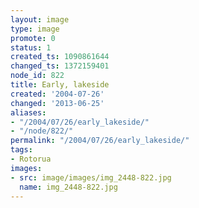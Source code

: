 ```yaml
---
layout: image
type: image
promote: 0
status: 1
created_ts: 1090861644
changed_ts: 1372159401
node_id: 822
title: Early, lakeside
created: '2004-07-26'
changed: '2013-06-25'
aliases:
- "/2004/07/26/early_lakeside/"
- "/node/822/"
permalink: "/2004/07/26/early_lakeside/"
tags:
- Rotorua
images:
- src: image/images/img_2448-822.jpg
  name: img_2448-822.jpg
---
```


